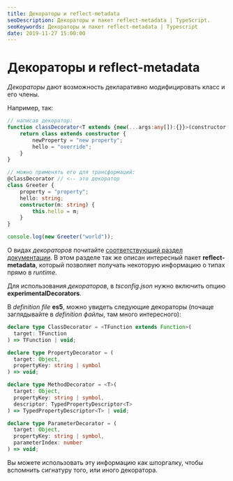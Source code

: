 ```yaml
---
title: Декораторы и reflect-metadata
seoDescription: Декораторы и пакет reflect-metadata | TypeScript.
seoKeywords: Декораторы и пакет reflect-metadata | Typescript
date: 2019-11-27 15:00:00
---
```

# Декораторы и reflect-metadata

*Декораторы* дают возможность декларативно модифицировать класс и его члены.

Например, так:

```typescript
// написав декоратор:
function classDecorator<T extends {new(...args:any[]):{}}>(constructor:T) {
    return class extends constructor {
        newProperty = "new property";
        hello = "override";
    }
}

// можно применять его для трансформаций: 
@classDecorator // <-- это декоратор
class Greeter {
    property = "property";
    hello: string;
    constructor(m: string) {
        this.hello = m;
    }
}

console.log(new Greeter("world"));
```

О видах *декораторов* почитайте [соответствующий раздел документации](https://www.typescriptlang.org/docs/handbook/decorators.html). В этом разделе так же описан интересный пакет **reflect-metadata**, который позволяет получать некоторую информацию о типах прямо в *runtime*.

Для использования *декораторов*, в *tsconfig.json* нужно включить опцию **experimentalDecorators**.

В *definition file* **es5**, можно увидеть следующие декораторы (почаще заглядывайте в *definition файлы*, там много интересного):

```typescript
declare type ClassDecorator = <TFunction extends Function>(
  target: TFunction
) => TFunction | void;

declare type PropertyDecorator = (
  target: Object,
  propertyKey: string | symbol
) => void;

declare type MethodDecorator = <T>(
  target: Object,
  propertyKey: string | symbol,
  descriptor: TypedPropertyDescriptor<T>
) => TypedPropertyDescriptor<T> | void;

declare type ParameterDecorator = (
  target: Object,
  propertyKey: string | symbol,
  parameterIndex: number
) => void;
```

Вы можете использовать эту информацию как шпоргалку, чтобы вспомнить сигнатуру того, или иного декоратора.